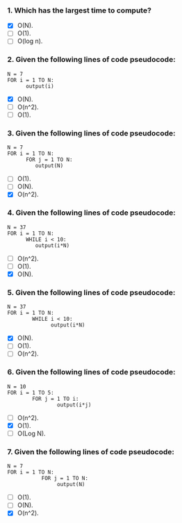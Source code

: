 ### 1. Which has the largest time to compute?

- [x] O(N).
- [ ] O(1).
- [ ] O(log n).

### 2. Given the following lines of code pseudocode:

```
N = 7
FOR i = 1 TO N:
      output(i)
```

- [x] O(N).
- [ ] O(n^2).
- [ ] O(1).

### 3. Given the following lines of code pseudocode:

```
N = 7
FOR i = 1 TO N:
      FOR j = 1 TO N:
         output(N)
```

- [ ] O(1).
- [ ] O(N).
- [x] O(n^2).

### 4. Given the following lines of code pseudocode:

```
N = 37
FOR i = 1 TO N:
      WHILE i < 10:
         output(i*N)
```

- [ ] O(n^2).
- [ ] O(1).
- [x] O(N).

### 5. Given the following lines of code pseudocode:

```
N = 37
FOR i = 1 TO N:
        WHILE i < 10:
              output(i*N)
```

- [x] O(N).
- [ ] O(1).
- [ ] O(n^2).

### 6. Given the following lines of code pseudocode:

```
N = 10
FOR i = 1 TO 5:
        FOR j = 1 TO i:
                output(i*j)
```

- [ ] O(n^2).
- [x] O(1).
- [ ] O(Log N).

### 7. Given the following lines of code pseudocode:

```
N = 7
FOR i = 1 TO N:
           FOR j = 1 TO N:
                output(N)
```

- [ ] O(1).
- [ ] O(N).
- [x] O(n^2).
